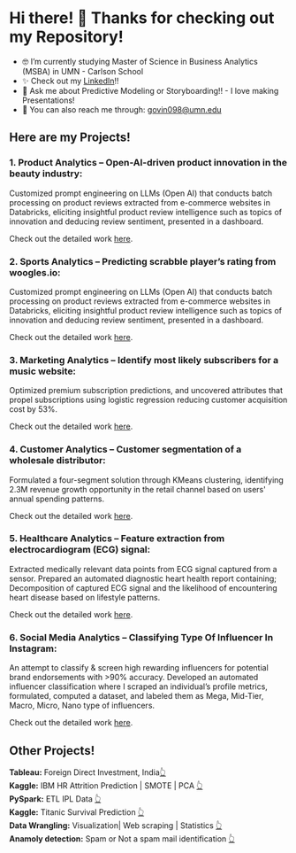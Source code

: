 # Hi there! 👋 Thanks for checking out my Repository! 
- 🤓 I’m currently studying Master of Science in Business Analytics (MSBA) in UMN - Carlson School
- ✨ Check out my [LinkedIn](https://www.linkedin.com/in/praveenpkay/)!!
- 💬 Ask me about Predictive Modeling or Storyboarding!! - I love making Presentations!  
- 📧 You can also reach me through: govin098@umn.edu </br>

## Here are my Projects!

### **1. Product Analytics – Open-AI-driven product innovation in the beauty industry:**

Customized prompt engineering on LLMs (Open AI) that conducts batch processing on product reviews extracted from e-commerce websites in Databricks, eliciting insightful product review intelligence such as topics of innovation and deducing review sentiment, presented in a dashboard.

Check out the detailed work [here](https://github.com/praveenpkay/OpenAI-Driven-Review-Intelligence-In-Beauty-Industry).


### **2. Sports Analytics – Predicting scrabble player’s rating from woogles.io:**

Customized prompt engineering on LLMs (Open AI) that conducts batch processing on product reviews extracted from e-commerce websites in Databricks, eliciting insightful product review intelligence such as topics of innovation and deducing review sentiment, presented in a dashboard.

Check out the detailed work [here](https://github.com/praveenpkay/Scrabble-Rating-Prediction).


### **3. Marketing Analytics – Identify most likely subscribers for a music website:**

Optimized premium subscription predictions, and uncovered attributes that propel subscriptions using logistic regression reducing customer acquisition cost by 53%.

Check out the detailed work [here](https://github.com/praveenpkay/Freemium-To-Premium-Predict-Likely-Subscribers).


### **4. Customer Analytics – Customer segmentation of a wholesale distributor:**

Formulated a four-segment solution through KMeans clustering, identifying 2.3M revenue growth opportunity in the retail channel based on users' annual spending patterns. 

Check out the detailed work [here](https://github.com/praveenpkay/Customer-Segmentation-Wholesale-distributor).


### **5. Healthcare Analytics – Feature extraction from electrocardiogram (ECG) signal:**

Extracted medically relevant data points from ECG signal captured from a sensor. Prepared an automated diagnostic heart health report containing; Decomposition of captured ECG signal and the likelihood of encountering heart disease based on lifestyle patterns.

Check out the detailed work [here](https://github.com/praveenpkay/ECG-feature-extraction-signal-analysis).


### **6. Social Media Analytics – Classifying Type Of Influencer In Instagram:**

An attempt to classify & screen high rewarding influencers for potential brand endorsements with >90% accuracy. Developed an automated influencer classification where I scraped an individual’s profile metrics, formulated, computed a dataset, and labeled them as Mega, Mid-Tier, Macro, Micro, Nano type of influencers.

Check out the detailed work [here](https://github.com/praveenpkay/Instagram-Influencer-Classification).</br>


## Other Projects!
**Tableau:** Foreign Direct Investment, India[:point_up_2:](https://github.com/praveenpkay/Data-Visualization-Data-Cleaning)</br>
**Kaggle:** IBM HR Attrition Prediction | SMOTE | PCA [:point_up_2:](https://github.com/praveenpkay/IBM-HR-Attrition)</br>
**PySpark:** ETL IPL Data [:point_up_2:](https://github.com/praveenpkay/Pyspark-ETL)</br>
**Kaggle:** Titanic Survival Prediction [:point_up_2:](https://github.com/praveenpkay/Titanic-Survival-Prediction)</br>
**Data Wrangling:** Visualization| Web scraping | Statistics [:point_up_2:](https://github.com/praveenpkay/Data-Science-Fundamentals)</br>
**Anamoly detection:** Spam or Not a spam mail identification [:point_up_2:](https://github.com/praveenpkay/SpamBase)</br>


